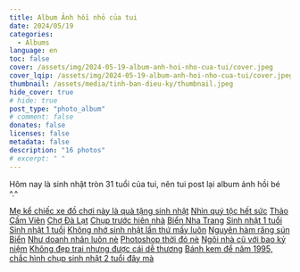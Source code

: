 ```yaml
---
title: Album Ảnh hồi nhỏ của tui
date: 2024/05/19
categories:
  - Albums
language: en
toc: false
cover: /assets/img/2024-05-19-album-anh-hoi-nho-cua-tui/cover.jpeg
cover_lqip: /assets/img/2024-05-19-album-anh-hoi-nho-cua-tui/cover.jpeg
thumbnail: /assets/media/tinh-ban-dieu-ky/thumbnail.jpeg
hide_cover: true
# hide: true
post_type: "photo_album"
# comment: false
donates: false
licenses: false
metadata: false
description: "16 photos"
# excerpt: " "
---
```

Hôm nay là sinh nhật tròn 31 tuổi của tui, nên tui post lại album ảnh hồi bé ^.^
<!-- more -->
<div ID="thiennguyen" data-nanogallery2='{
        "itemsBaseURL": "https://thiennguyenpro.files.wordpress.com",
        "thumbnailWidth": "200",
        "thumbnailBorderVertical": 0,
        "thumbnailBorderHorizontal": 0,
        "thumbnailGutterHeight": 5,
        "thumbnailGutterWidth": 5,
        "thumbnailHeight": "auto",
        "thumbnailLabel": {
          "position": "overImageOnBottom",
          "align": "left",
          "titleMultiLine": true
        },
        "allowHTMLinData": true,
        "thumbnailHoverEffect2": "imageScaleIn80|imageSepiaOff|labelAppear75",
        "thumbnailAlignment": "center",
        "thumbnailOpenImage": true,
        "thumbnailDisplayTransition":          "scaleUp",
        "thumbnailDisplayTransitionDuration":  500,  
        "thumbnailDisplayInterval":            30,
        "galleryDisplayTransition": "slideUp",
        "galleryDisplayTransitionDuration":  500,
        "galleryTheme": {
          "thumbnail" : { "borderColor": "#FFF" }
        },
        "viewerTheme": "dark",
        "viewerToolbar": {
          "display": true,
          "standard": "minimizeButton, label",
          "minimized": "minimizeButton, label, fullscreenButton, downloadButton, infoButton"
        },
        "viewerTools": {
          "topLeft": "pageCounter",
          "topRight": "playPauseButton, zoomButton, fullscreenButton, closeButton"
          } 
        }'>
  <a href="/2020/05/album1-1.jpg" data-ngthumb="/2020/05/album1-1.jpg?w=200" data-ngdesc="Mẹ kể chiếc xe đồ chơi này là quà tặng sinh nhật">Mẹ kể chiếc xe đồ chơi này là quà tặng sinh nhật</a>
  <a href="/2020/05/album1-2.jpg" data-ngthumb="/2020/05/album1-2.jpg?w=200" data-ngdesc="Nhìn quý tộc hết sức">Nhìn quý tộc hết sức</a>
  <a href="/2020/05/album1-3.jpg" data-ngthumb="/2020/05/album1-3.jpg?w=200" data-ngdesc="Trong ảnh gồm mẹ, em trai, bà ngoại và mình">Thảo Cầm Viên</a>
  <a href="/2020/05/album1-4.jpg" data-ngthumb="/2020/05/album1-4.jpg?w=200" data-ngdesc="">Chợ Đà Lạt</a>
  <a href="/2020/05/album1-5.jpg" data-ngthumb="/2020/05/album1-5.jpg?w=200" data-ngdesc="Chụp trước hiên nhà">Chụp trước hiên nhà</a>
  <a href="/2020/05/album1-6.jpg" data-ngthumb="/2020/05/album1-6.jpg?w=200" data-ngdesc="Chụp cùng bố mẹ">Biển Nha Trang</a>
  <a href="/2020/05/album1-7.jpg" data-ngthumb="/2020/05/album1-7.jpg?w=200" data-ngdesc="">Sinh nhật 1 tuổi</a>
  <a href="/2020/05/album1-8.jpg" data-ngthumb="/2020/05/album1-8.jpg?w=200" data-ngdesc="Chụp với dì Út">Sinh nhật 1 tuổi</a>
  <a href="/2020/05/album1-9.jpg" data-ngthumb="/2020/05/album1-9.jpg?w=200" data-ngdesc="">Không nhớ sinh nhật lần thứ mấy luôn</a>
  <a href="/2020/05/album1-10.jpg" data-ngthumb="/2020/05/album1-10.jpg?w=200" data-ngdesc="">Nguyên hàm răng sún</a>
  <a href="/2020/05/album1-11.jpg" data-ngthumb="/2020/05/album1-11.jpg?w=200" data-ngdesc="Không biết bãi biển nào">Biển</a>
  <a href="/2020/05/album1-12.jpg" data-ngthumb="/2020/05/album1-12.jpg?w=200" data-ngdesc="">Như doanh nhân luôn nè</a>
  <a href="/2020/05/d12.jpg" data-ngthumb="/2020/05/d12.jpg?w=200" data-ngdesc="Chụp với bố sinh nhật 1 tuổi ^^ ">Photoshop thời đó nè</a>
  <a href="/2020/05/album1-13.jpg" data-ngthumb="/2020/05/album1-13.jpg?w=200" data-ngdesc="">Ngôi nhà cũ với bao kỷ niệm</a>
  <a href="/2020/05/album1-14.jpg" data-ngthumb="/2020/05/album1-14.jpg?w=200" data-ngdesc="">Không đẹp trai nhưng được cái dễ thương</a>
  <a href="/2020/05/album1-15.jpg" data-ngthumb="/2020/05/album1-15.jpg?w=200" data-ngdesc="">Bánh kem để năm 1995, chắc hình chụp sinh nhật 2 tuổi đây mà</a>
</div>